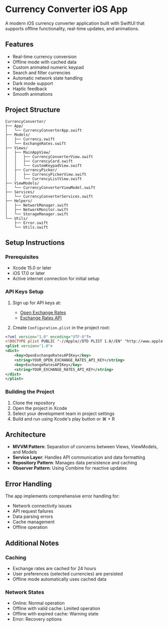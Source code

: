 # Currency Converter iOS App

A modern iOS currency converter application built with SwiftUI that supports offline functionality, real-time updates, and animations.

## Features

- Real-time currency conversion
- Offline mode with cached data
- Custom animated numeric keypad
- Search and filter currencies
- Automatic network state handling
- Dark mode support
- Haptic feedback
- Smooth animations

## Project Structure

```
CurrencyConverter/
├── App/
│   └── CurrencyConverterApp.swift
├── Models/
│   ├── Currency.swift
│   └── ExchangeRates.swift
├── Views/
│   ├── MainAppView/
│   │   ├── CurrencyConverterView.swift
│   │   ├── CurrencyCard.swift
│   │   └── CustomKeypadView.swift
│   ├── CurrencyPicker/
│   │   ├── CurrencyPickerView.swift
│   │   └── CurrencyListView.swift
├── ViewModels/
│   └── CurrencyConverterViewModel.swift
├── Services/
│   └── CurrencyConverterServices.swift
├── Helpers/
│   ├── NetworkManager.swift
│   ├── NetworkMonitor.swift
│   └── StorageManager.swift
└── Utils/
    ├── Error.swift
    └── Utils.swift
```

## Setup Instructions

### Prerequisites
- Xcode 15.0 or later
- iOS 17.0 or later
- Active internet connection for initial setup

### API Keys Setup

1. Sign up for API keys at:
   - [Open Exchange Rates](https://openexchangerates.org/signup)
   - [Exchange Rates API](https://exchangeratesapi.io/)

2. Create `Configuration.plist` in the project root:
```xml
<?xml version="1.0" encoding="UTF-8"?>
<!DOCTYPE plist PUBLIC "-//Apple//DTD PLIST 1.0//EN" "http://www.apple.com/DTDs/PropertyList-1.0.dtd">
<plist version="1.0">
<dict>
    <key>OpenExchangeRatesAPIKey</key>
    <string>YOUR_OPEN_EXCHANGE_RATES_API_KEY</string>
    <key>ExchangeRatesAPIKey</key>
    <string>YOUR_EXCHANGE_RATES_API_KEY</string>
</dict>
</plist>
```

### Building the Project
1. Clone the repository
2. Open the project in Xcode
3. Select your development team in project settings
4. Build and run using Xcode's play button or ⌘ + R

## Architecture

- **MVVM Pattern**: Separation of concerns between Views, ViewModels, and Models
- **Service Layer**: Handles API communication and data formatting
- **Repository Pattern**: Manages data persistence and caching
- **Observer Pattern**: Using Combine for reactive updates

## Error Handling

The app implements comprehensive error handling for:
- Network connectivity issues
- API request failures
- Data parsing errors
- Cache management
- Offline operation

## Additional Notes

### Caching
- Exchange rates are cached for 24 hours
- User preferences (selected currencies) are persisted
- Offline mode automatically uses cached data

### Network States
- Online: Normal operation
- Offline with valid cache: Limited operation
- Offline with expired cache: Warning state
- Error: Recovery options